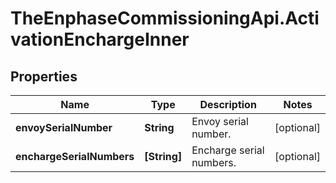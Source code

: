 # TheEnphaseCommissioningApi.ActivationEnchargeInner

## Properties

Name | Type | Description | Notes
------------ | ------------- | ------------- | -------------
**envoySerialNumber** | **String** | Envoy serial number. | [optional] 
**enchargeSerialNumbers** | **[String]** | Encharge serial numbers. | [optional] 


